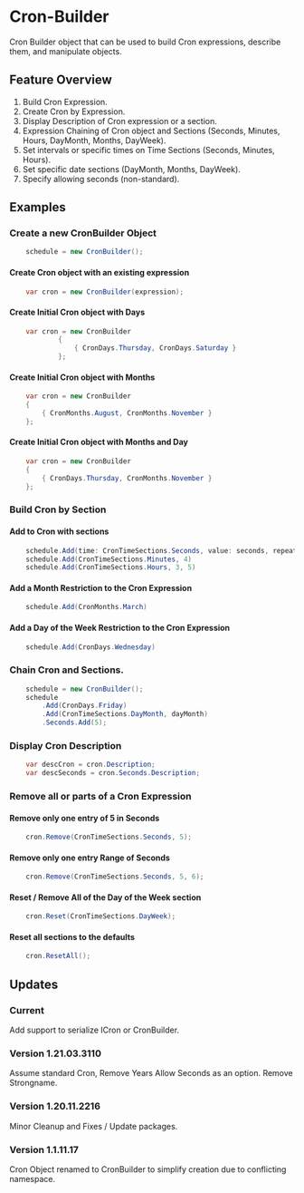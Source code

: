 # Cron-Builder

Cron Builder object that can be used to build Cron expressions, describe them, and manipulate objects.

## Feature Overview

1. Build Cron Expression.
2. Create Cron by Expression.
3. Display Description of Cron expression or a section.
4. Expression Chaining of Cron object and Sections (Seconds, Minutes, Hours, DayMonth, Months, DayWeek).
5. Set intervals or specific times on Time Sections (Seconds, Minutes, Hours).
6. Set specific date sections (DayMonth, Months, DayWeek).
7. Specify allowing seconds (non-standard).

## Examples

### Create a new CronBuilder Object

```c#
    schedule = new CronBuilder();
```

#### Create Cron object with an existing expression

```c#
    var cron = new CronBuilder(expression);
```

#### Create Initial Cron object with Days

```c#
    var cron = new CronBuilder
            {
                { CronDays.Thursday, CronDays.Saturday }
            };
```

#### Create Initial Cron object with Months

```c#
    var cron = new CronBuilder
    {
        { CronMonths.August, CronMonths.November }
    };
```

#### Create Initial Cron object with Months and Day

```c#
    var cron = new CronBuilder
    {
        { CronDays.Thursday, CronMonths.November }
    };
```

### Build Cron by Section

#### Add to Cron with sections

```c#
    schedule.Add(time: CronTimeSections.Seconds, value: seconds, repeatEvery: true)
    schedule.Add(CronTimeSections.Minutes, 4)
    schedule.Add(CronTimeSections.Hours, 3, 5)
```

#### Add a Month Restriction to the Cron Expression

```c#
    schedule.Add(CronMonths.March)
```

#### Add a Day of the Week Restriction to the Cron Expression

```c#
    schedule.Add(CronDays.Wednesday)
```

### Chain Cron and Sections.

```c#
    schedule = new CronBuilder();
    schedule
        .Add(CronDays.Friday)
        .Add(CronTimeSections.DayMonth, dayMonth)
        .Seconds.Add(5);
```

### Display Cron Description

```c#
    var descCron = cron.Description;
    var descSeconds = cron.Seconds.Description;
```

### Remove all or parts of a Cron Expression

#### Remove only one entry of 5 in Seconds

```c#
    cron.Remove(CronTimeSections.Seconds, 5);                
```

#### Remove only one entry Range of Seconds

```c#
    cron.Remove(CronTimeSections.Seconds, 5, 6);
```

#### Reset / Remove All of the Day of the Week section

```c#
    cron.Reset(CronTimeSections.DayWeek);
```

#### Reset all sections to the defaults

```c#
    cron.ResetAll();
```

## Updates

### Current
Add support to serialize ICron or CronBuilder.

### Version 1.21.03.3110

Assume standard Cron, Remove Years
Allow Seconds as an option.
Remove Strongname.

### Version 1.20.11.2216

Minor Cleanup and Fixes / Update packages.

### Version 1.1.11.17

Cron Object renamed to CronBuilder to simplify creation due to conflicting namespace.
